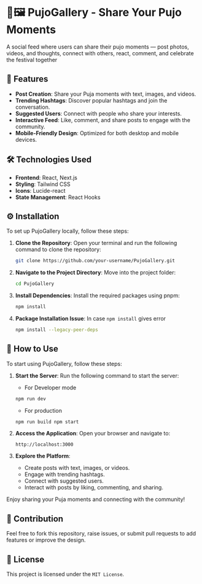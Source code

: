 # 🔱🖼️ PujoGallery - Share Your Pujo Moments

A social feed where users can share their pujo moments — post photos, videos, and thoughts, connect with others, react, comment, and celebrate the festival together

## 🌟 Features

- **Post Creation**: Share your Puja moments with text, images, and videos.
- **Trending Hashtags**: Discover popular hashtags and join the conversation.
- **Suggested Users**: Connect with people who share your interests.
- **Interactive Feed**: Like, comment, and share posts to engage with the community.
- **Mobile-Friendly Design**: Optimized for both desktop and mobile devices.

## 🛠️ Technologies Used

- **Frontend**: React, Next.js
- **Styling**: Tailwind CSS
- **Icons**: Lucide-react
- **State Management**: React Hooks

## ⚙️ Installation

To set up PujoGallery locally, follow these steps:

1. **Clone the Repository**:
   Open your terminal and run the following command to clone the repository:
   ```bash
   git clone https://github.com/your-username/PujoGallery.git
   ```

2. **Navigate to the Project Directory**:
   Move into the project folder:
   ```bash
   cd PujoGallery
   ```

3. **Install Dependencies**:
   Install the required packages using pnpm:
   ```bash
   npm install
   ```
4. **Package Installation Issue**:
   In case `npm install` gives error
   ```bash
   npm install --legacy-peer-deps
   ```

## 🚀 How to Use

To start using PujoGallery, follow these steps:

1. **Start the Server**:
   Run the following command to start the server:
   - For Developer mode
   ```bash
   npm run dev
   ```
   - For production
   ```bash
   npm run build npm start
   ```

2. **Access the Application**:
   Open your browser and navigate to:
   ```
   http://localhost:3000
   ```

3. **Explore the Platform**:
   - Create posts with text, images, or videos.
   - Engage with trending hashtags.
   - Connect with suggested users.
   - Interact with posts by liking, commenting, and sharing.

Enjoy sharing your Puja moments and connecting with the community!

## 🤝 Contribution

Feel free to fork this repository, raise issues, or submit pull requests to add features or improve the design.

## 📜 License

This project is licensed under the `MIT License`.